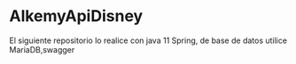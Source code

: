 # AlkemyApiDisney
El siguiente repositorio lo realice con java 11 Spring, de base de datos utilice MariaDB,swagger  

